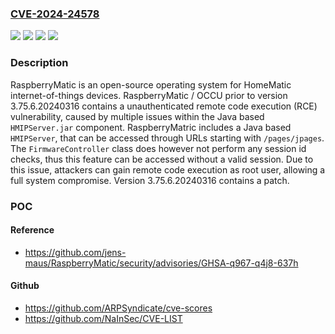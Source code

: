 ### [CVE-2024-24578](https://cve.mitre.org/cgi-bin/cvename.cgi?name=CVE-2024-24578)
![](https://img.shields.io/static/v1?label=Product&message=RaspberryMatic&color=blue)
![](https://img.shields.io/static/v1?label=Version&message=%3D%20%3C%203.75.6.20240316%20&color=brighgreen)
![](https://img.shields.io/static/v1?label=Vulnerability&message=CWE-23%3A%20Relative%20Path%20Traversal&color=brighgreen)
![](https://img.shields.io/static/v1?label=Vulnerability&message=CWE-306%3A%20Missing%20Authentication%20for%20Critical%20Function&color=brighgreen)

### Description

RaspberryMatic is an open-source operating system for HomeMatic internet-of-things devices. RaspberryMatic / OCCU prior to version 3.75.6.20240316 contains a unauthenticated remote code execution (RCE) vulnerability, caused by multiple issues within the Java based `HMIPServer.jar` component. RaspberryMatric includes a Java based `HMIPServer`, that can be accessed through URLs starting with `/pages/jpages`. The `FirmwareController` class does however not perform any session id checks, thus this feature can be accessed without a valid session. Due to this issue, attackers can gain remote code execution as root user, allowing a full system compromise. Version 3.75.6.20240316 contains a patch.

### POC

#### Reference
- https://github.com/jens-maus/RaspberryMatic/security/advisories/GHSA-q967-q4j8-637h

#### Github
- https://github.com/ARPSyndicate/cve-scores
- https://github.com/NaInSec/CVE-LIST

